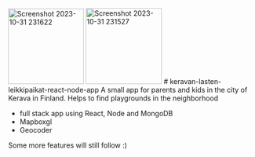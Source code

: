 <img width="154" alt="Screenshot 2023-10-31 231622" src="https://github.com/NinaNyberg/keravan-lasten-leikkipaikat-react-node-app/assets/96874461/6067a809-95b2-4a0f-a4a3-c51b57ff6194">
<img width="155" alt="Screenshot 2023-10-31 231527" src="https://github.com/NinaNyberg/keravan-lasten-leikkipaikat-react-node-app/assets/96874461/83f9ba89-9beb-4062-9f49-a8fcf43da433">
# keravan-lasten-leikkipaikat-react-node-app
A small app for parents and kids in the city of Kerava in Finland. Helps to find playgrounds in the neighborhood

- full stack app using React, Node and MongoDB
- Mapboxgl
- Geocoder

Some more features will still follow :)
